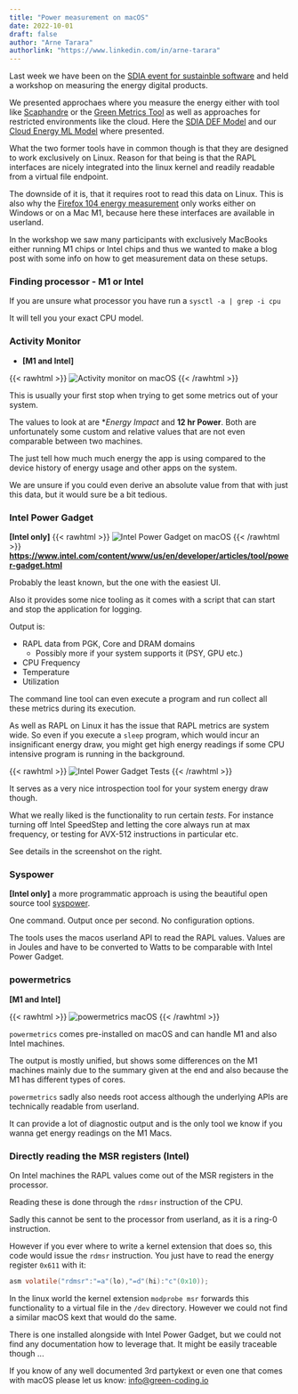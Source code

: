 ```yaml
---
title: "Power measurement on macOS"
date: 2022-10-01
draft: false
author: "Arne Tarara"
authorlink: "https://www.linkedin.com/in/arne-tarara"
---
```


Last week we have been on the [SDIA event for sustainble software](https://sdialliance.org/landing/softawere-hackathon/) and held
a workshop on measuring the energy digital products.

We presented approchaes where you measure the energy either with tool like [Scaphandre](https://github.com/hubblo-org/scaphandre) or
the [Green Metrics Tool](https://github.com/green-coding-solutions/green-metrics-tool) as well as approaches for restricted environments like the cloud.
Here the [SDIA DEF Model](https://knowledge.sdialliance.org/digital-environmental-footprint) and our [Cloud Energy ML Model](https://github.com/green-coding-solutions/cloud-energy) where presented.

What the two former tools have in common though is that they are designed to work
exclusively on Linux.
Reason for that being is that the RAPL interfaces are nicely integrated into the
linux kernel and readily readable from a virtual file endpoint.

The downside of it is, that it requires root to read this data on Linux.
This is also why the [Firefox 104 energy measurement](/blog/firefox-104-energy-measurements/) only works either on
Windows or on a Mac M1, because here these interfaces are available in userland.

In the workshop we saw many participants with exclusively MacBooks either running
M1 chips or Intel chips and thus we wanted to make a blog post with some info
on how to get measurement data on these setups.

### Finding processor - M1 or Intel

If you are unsure what processor you have run a `sysctl -a | grep -i cpu`

It will tell you your exact CPU model.

### Activity Monitor
- **[M1 and Intel]**

{{< rawhtml >}}
<img class="ui big floated right rounded bordered image" src="/img/blog/activity_monitor_macos.webp" alt="Activity monitor on macOS" loading="lazy">
{{< /rawhtml >}}

This is usually your first stop when trying to get some metrics out of your system.

The values to look at are **Energy Impact* and **12 hr Power**. Both are unfortunately
some custom and relative values that are not even comparable between two machines.

The just tell how much much energy the app is using compared to the device history
of energy usage and other apps on the system.

We are unsure if you could even derive an absolute value from that with just this
data, but it would sure be a bit tedious.

### Intel Power Gadget
**[Intel only]**
{{< rawhtml >}}
<img class="ui rounded bordered image" src="/img/blog/Intel_Power_Gadget_macOS.webp" alt="Intel Power Gadget on macOS" loading="lazy">
{{< /rawhtml >}}
**https://www.intel.com/content/www/us/en/developer/articles/tool/power-gadget.html**

Probably the least known, but the one with the easiest UI.

Also it provides some nice tooling as it comes with a script that can start
and stop the application for logging.

Output is:
- RAPL data from PGK, Core and DRAM domains
    + Possibly more if your system supports it (PSY, GPU etc.)
- CPU Frequency
- Temperature
- Utilization

The command line tool can even execute a program and run collect all these metrics
during its execution.

As well as RAPL on Linux it has the issue that RAPL metrics are system wide.
So even if you execute a `sleep` program, which would incur an insignificant energy
draw, you might get high energy readings if some CPU intensive program is running
in the background.


{{< rawhtml >}}
<img class="ui medium floated right rounded bordered image" src="/img/blog/Intel_Power_Gadget_Tests.webp" alt="Intel Power Gadget Tests" loading="lazy">
{{< /rawhtml >}}

It serves as a very nice introspection tool for your system energy draw though.

What we really liked is the functionality to run certain *tests*.
For instance turning off Intel SpeedStep and letting the core always run at max
frequency, or testing for AVX-512 instructions in particular etc.

See details in the screenshot on the right.


### Syspower
**[Intel only]**
 a more programmatic approach is using the beautiful open source tool [syspower](https://github.com/s4y/syspower).

 One command. Output once per second. No configuration options.

The tools uses the macos userland API to read the RAPL values. Values are in Joules
and have to be converted to Watts to be comparable with Intel Power Gadget.


### powermetrics
**[M1 and Intel]**

{{< rawhtml >}}
<img class="ui big floated right rounded bordered image" src="/img/blog/powermetrics_macos.webp" alt="powermetrics macOS" loading="lazy">
{{< /rawhtml >}}

`powermetrics` comes pre-installed on macOS and can handle M1 and also Intel machines.

The output is mostly unified, but shows some differences on the M1 machines mainly due
to the summary given at the end and also because the M1 has different types of cores.

`powermetrics` sadly also needs root access although the underlying APIs are technically
readable from userland.

It can provide a lot of diagnostic output and is the only tool we know if you wanna
get energy readings on the M1 Macs.

### Directly reading the MSR registers (Intel)

On Intel machines the RAPL values come out of the MSR registers in the processor.

Reading these is done through the `rdmsr` instruction of the CPU.

Sadly this cannot be sent to the processor from userland, as it is a ring-0 instruction.

However if you ever where to write a kernel extension that does so, this code would
issue the `rdmsr` instruction. You just have to read the energy register `0x611` with it:

```C
asm volatile("rdmsr":"=a"(lo),"=d"(hi):"c"(0x10));
```

In the linux world the kernel extension `modprobe msr` forwards this functionality
to a virtual file in the `/dev` directory. However we could not find a similar
macOS kext that would do the same.

There is one installed alongside with Intel Power Gadget, but we could not find
any documentation how to leverage that. It might be easily traceable though ...

If you know of any well documented 3rd partykext or even one that comes
with macOS please let us know: [info@green-coding.io](mailto:info@green-coding.io)